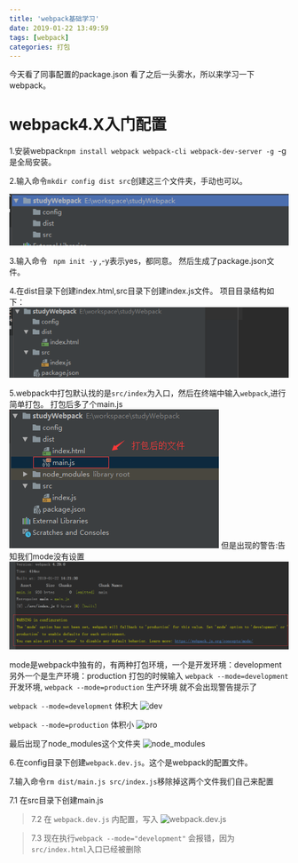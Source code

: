 ```yaml
---
title: 'webpack基础学习'
date: 2019-01-22 13:49:59
tags: [webpack]
categories: 打包
---
```


<meta name="referrer" content="no-referrer" />


今天看了同事配置的package.json 看了之后一头雾水，所以来学习一下webpack。
# webpack4.X入门配置
1.安装webpack```npm install webpack webpack-cli webpack-dev-server -g ```-g是全局安装。

2.输入命令``` mkdir config dist src ```创建这三个文件夹，手动也可以。

![](https://github.com/zhoufanglu/markdownPhoto/blob/master/webpack/%E6%96%87%E4%BB%B6.png?raw=true)

3.输入命令 ``` npm init -y``` ,-y表示yes，都同意。
然后生成了package.json文件。

4.在dist目录下创建index.html,src目录下创建index.js文件。
项目目录结构如下：
![](https://github.com/zhoufanglu/markdownPhoto/blob/master/webpack/%E7%9B%AE%E5%BD%95.png?raw=true)

5.webpack中打包默认找的是```src/index```为入口，然后在终端中输入```webpack```,进行简单打包。
打包后多了个main.js
![打包后目录](https://github.com/zhoufanglu/markdownPhoto/blob/master/webpack/%E6%89%93%E5%8C%85-%E7%9B%AE%E5%BD%95.png?raw=true)
但是出现的警告:告知我们mode没有设置
![警告](https://github.com/zhoufanglu/markdownPhoto/blob/master/webpack/%E6%89%93%E5%8C%85%E8%AD%A6%E5%91%8A.png?raw=true)

mode是webpack中独有的，有两种打包环境，一个是开发环境：development另外一个是生产环境：production
打包的时候输入
``` webpack --mode=development ```  开发环境, ``` webpack --mode=production ```   生产环境
就不会出现警告提示了

``` webpack --mode=development ``` 体积大
![dev](https://github.com/zhoufanglu/markdownPhoto/blob/master/webpack/dev.png?raw=true)

``` webpack --mode=production ``` 体积小
![pro](https://github.com/zhoufanglu/markdownPhoto/blob/master/webpack/pro.png?raw=true)

最后出现了node_modules这个文件夹
![node_modules](https://github.com/zhoufanglu/markdownPhoto/blob/master/webpack/node_modules.png?raw=true)


6.在config目录下创建```webpack.dev.js```。这个是webpack的配置文件。


7.输入命令```rm dist/main.js src/index.js```移除掉这两个文件我们自己来配置

7.1 在src目录下创建main.js

 >7.2 在 ```webpack.dev.js``` 内配置，写入
 ![webpack.dev.js](https://github.com/zhoufanglu/markdownPhoto/blob/master/webpack/main%E9%85%8D%E7%BD%AE.png?raw=true)

 >7.3 现在执行``` webpack --mode="development" ``` 会报错，因为```src/index.html```入口已经被删除












